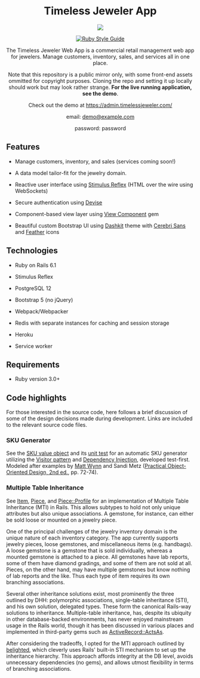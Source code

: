 <h1 align="center">Timeless Jeweler App</h1>
<div align="center">
  <a href="https://codeclimate.com/github/garrettmichaelgeorge/timeless_jeweler_public/maintainability">
    <img src="https://api.codeclimate.com/v1/badges/2e9f659f4ba63f50d6dd/maintainability"/>
  </a>

  [![Ruby Style Guide](https://img.shields.io/badge/code_style-rubocop-brightgreen.svg)](https://github.com/rubocop/rubocop)

  The Timeless Jeweler Web App is a commercial retail management web app for jewelers. Manage customers, inventory, sales, and services all in one place.

  Note that this repository is a public mirror only, with some front-end assets
  ommitted for copyright purposes. Cloning the repo and setting it up locally
  should work but may look rather strange. **For the live running application, see
  the demo**.

  Check out the demo at https://admin.timelessjeweler.com/

  email: demo@example.com

  password: password
</div>

## Features
* Manage customers, inventory, and sales (services coming soon!)

* A data model tailor-fit for the jewelry domain.

* Reactive user interface using [Stimulus Reflex](https://github.com/hopsoft/stimulus_reflex) (HTML over the wire using WebSockets)

* Secure authentication using [Devise](https://github.com/heartcombo/devise)

* Component-based view layer using [View Component](https://github.com/joelhawksley/view-component) gem

* Beautiful custom Bootstrap UI using [Dashkit](https://dashkit.goodthemes.co/) theme with [Cerebri Sans](https://www.myfonts.com/fonts/hanken-designco/cerebri-sans?tab=techSpecs) and [Feather](https://feathericons.com) icons

## Technologies
* Ruby on Rails 6.1

* Stimulus Reflex

* PostgreSQL 12

* Bootstrap 5 (no jQuery)

* Webpack/Webpacker

* Redis with separate instances for caching and session storage

* Heroku

* Service worker

## Requirements

* Ruby version 3.0+

## Code highlights

For those interested in the source code, here follows a brief discussion of some
of the design decisions made during development. Links are included to the
relevant source code files.

### SKU Generator

See the [SKU value
object](https://github.com/garrettmichaelgeorge/timeless_jeweler_public/blob/public/app/models/sku.rb)
and its [unit
test](https://github.com/garrettmichaelgeorge/timeless_jeweler_public/blob/public/test/models/sku_test.rb)
for an automatic SKU generator utilizing the [Visitor
pattern](https://refactoring.guru/design-patterns/visitor) and [Dependency
Injection](hh$ps://en.wikipedia.org/wiki/Dependency_injection), developed
test-first. Modeled after examples by [Matt
Wynn](https://youtu.be/CGN4RFkhH2M?t=1320) and Sandi Metz ([Practical Object-Oriented Design, 2nd ed.](https://www.poodr.com/), pp. 72-74).

### Multiple Table Inheritance
See 
[Item](https://github.com/garrettmichaelgeorge/timeless_jeweler_public/blob/public/app/models/item.rb),
[Piece](https://github.com/garrettmichaelgeorge/timeless_jeweler_public/blob/public/app/models/piece.rb),
and
[Piece::Profile](https://github.com/garrettmichaelgeorge/timeless_jeweler_public/blob/public/app/models/piece/profile.rb)
for an implementation of Multiple Table Inheritance (MTI) in Rails. This allows
subtypes to hold not only unique attributes but also unique associations. A
gemstone, for instance, can either be sold loose or mounted on a jewelry
piece.

One of the principal challenges of the jewelry inventory domain is the unique
nature of each inventory category. The app currently supports jewelry pieces,
loose gemstones, and miscellaneous items (e.g. handbags). A loose gemstone is a
gemstone that is sold individually, whereas a mounted gemstone is attached to a
piece. All gemstones have lab reports, some of them have diamond gradings, and
some of them are not sold at all. Pieces, on the other hand, may have multiple
gemstones but know nothing of lab reports and the like. Thus each type of item
requires its own branching associations.

Several other inheritance solutions exist, most prominently the three outlined
by DHH: polymorphic associations, single-table inheritance (STI), and his own
solution, delegated types. These form the canonical Rails-way solutions to
inheritance. Multiple-table inheritance, has, despite its ubiquity in other
database-backed environments, has never enjoyed mainstream usage in the Rails
world, though it has been discussed in various places and implemented in
third-party gems such as
[ActiveRecord::ActsAs](https://github.com/chaadow/active_record-acts_as).

After considering the tradeoffs, I opted for the MTI approach outlined by
[belighted](https://belighted.com/blog/implementing-multiple-table-inheritance-in-rails),
which cleverly uses Rails' built-in STI mechanism to set up the inheritance
hierarchy. This approach affords integrity at the DB level, avoids unnecessary
dependencies (no gems), and allows utmost flexibility in terms of branching
associations.
